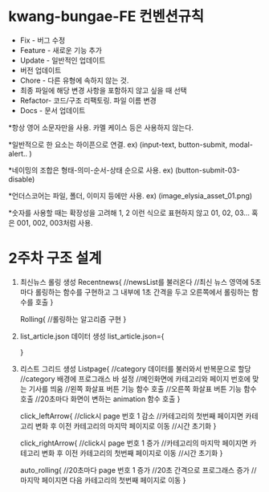 # kwang-bungae-FE 컨벤션규칙

* Fix - 버그 수정
* Feature - 새로운 기능 추가
* Update - 일반적인 업데이트
* 버전 업데이트
* Chore - 다른 유형에 속하지 않는 것.
* 최종 파일에 해당 변경 사항을 포함하지 않고 싶을 때 선택
* Refactor- 코드/구조 리팩토링. 파일 이름 변경
* Docs - 문서 업데이트

*항상 영어 소문자만을 사용. 카멜 케이스 등은 사용하지 않는다.

*일반적으로 한 요소는 하이픈으로 연결. ex) (input-text, button-submit, modal-alert.. )

*네이밍의 조합은 형태-의미-순서-상태 순으로 사용. ex) (button-submit-03-disable)

*언더스코어는 파일, 폴더, 이미지 등에만 사용. ex) (image_elysia_asset_01.png)

*숫자를 사용할 때는 확장성을 고려해 1, 2 이런 식으로 표현하지 않고 01, 02, 03… 혹은 001, 002, 003처럼 사용. 

# 2주차 구조 설계

1. 최신뉴스 롤링 생성
Recentnews{
		//newsList를 불러온다
		//최신 뉴스 영역에 5초마다 롤링하는 함수를 구현하고 그 내부에 1초 간격을 두고 오른쪽에서 롤링하는 함수를 호출
	}
	
	Rolling{
		//롤링하는 알고리즘 구현
	}
	
2. list_article.json 데이터 생성
	list_article.json={
        
    }

3. 리스트 그리드 생성
	Listpage{
		//category 데이터를 불러와서 반복문으로 할당
		//category 배경에 프로그래스 바 설정
		//메인화면에 카테고리와 페이지 번호에 맞는 기사를 띄움
		//왼쪽 화살표 버튼 기능 함수 호출
		//오른쪽 화살표 버튼 기능 함수 호출
		//20초마다 화면이 변하는 animation 함수 호출
	}

	click_leftArrow{
		//click시 page 번호 1 감소
		//카테고리의 첫번째 페이지면 카테고리 변화 후 이전 카테고리의 마지막 페이지로 이동
		//시간 초기화
	}
	
	click_rightArrow{
		//click시 page 번호 1 증가
		//카테고리의 마지막 페이지면 카테고리 변화 후 이전 카테고리의 첫번째 페이지로 이동
		//시간 초기화
	}
	
	auto_rolling{
		//20초마다 page 번호 1 증가
		//20초 간격으로 프로그래스 증가
		//마지막 페이지면 다음 카테고리의 첫번째 페이지로 이동
	}